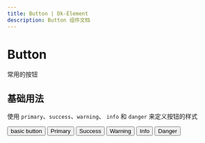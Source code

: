 ```yaml
---
title: Button | Dk-Element
description: Button 组件文档
---
```


# Button

常用的按钮

## 基础用法

使用 `primary`、`success`、`warning`、 `info` 和 `danger` 来定义按钮的样式

<script setup lang="ts">
import Button from "../../src/components/Button/Button.vue"

</script>


<Button >basic button</Button>
<Button type="primary" >Primary</Button>
<Button type="success" >Success</Button>
<Button type="warning" >Warning</Button>
<Button type="info" >Info</Button>
<Button type="danger" >Danger</Button>


